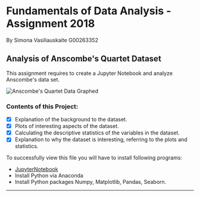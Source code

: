 # Fundamentals of Data Analysis - Assignment 2018
By Simona Vasiliauskaite G00263352

## Analysis of Anscombe's Quartet Dataset

This assignment requires to create a Jupyter Notebook and analyze Anscombe's data set.

![Anscombe's Quartet Data Graphed](https://seaborn.pydata.org/_images/anscombes_quartet.png)

### Contents of this Project:

- [x] Explanation of the background to the dataset.
- [x] Plots of interesting aspects of the dataset.
- [x] Calculating the descriptive statistics of the variables in the dataset.
- [x] Explanation to why the dataset is interesting, referring to the plots and statistics.

To successfully view this file you will have to install following programs:

* [JupyterNotebook](http://jupyter.org/)
* Install Python via Anaconda
* Install Python packages Numpy, Matplotlib, Pandas, Seaborn.

----------------------------------------------------------------------------------
